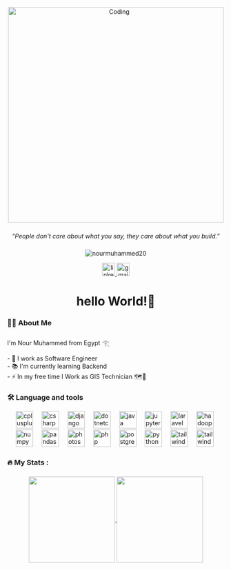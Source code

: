   <div align="center">
    <img alt="Coding" width="500" src="https://media.giphy.com/media/bAplZhiLAsNnG/source.gif">
  </div>

###

<div  align="center">
  <p><em>
“People don't care about what you say, they care about what you build.”
</em></p>
</div>

###
<div align="center">
  <p > <img src="https://komarev.com/ghpvc/?username=nourmuhammed20&label=Profile%20views&color=0e75b6&style=flat" alt="nourmuhammed20" /> </p>
  <a href="https://www.linkedin.com/in/nourmuhammed20/" target="_blank">
    <img src="https://img.shields.io/static/v1?message=LinkedIn&logo=linkedin&label=&color=0077B5&logoColor=white&labelColor=&style=flat" height="30" alt="linkedin logo"  />
  </a>
  <a href="mailto:nourmuhammed36@gmail.com" target="_blank">
    <img src="https://img.shields.io/static/v1?message=Gmail&logo=gmail&label=&color=D14836&logoColor=white&labelColor=&style=flat" height="30" alt="gmail logo"  />
  </a>
</div>

###

<h1 align="center">hello World!👋</h1>

###

<h3 align="left">👩‍💻  About Me</h3>

###

<p align="left">I'm Nour Muhammed from Egypt 𓂀<br><br>- 🔭 I work as Software Engineer<br>- 📚 I'm currently learning Backend<br>- ⚡ In my free time I Work as GIS Technician 🗺️🧭</p>

###
<h3 align="left">🛠 Language and tools</h3>
<div style="display: flex; align-items: center; justify-items: space-between;">
  <div style="margin-left: 20px;">
    <div>
      <img src="https://cdn.jsdelivr.net/gh/devicons/devicon/icons/cplusplus/cplusplus-original.svg" height="40" alt="cplusplus logo"  />
      <img width="12" />
      <img src="https://cdn.jsdelivr.net/gh/devicons/devicon/icons/csharp/csharp-original.svg" height="40" alt="csharp logo"  />
      <img width="12" />
      <img src="https://cdn.jsdelivr.net/gh/devicons/devicon/icons/django/django-plain.svg" height="40" alt="django logo"  />
      <img width="12" />
      <img src="https://cdn.jsdelivr.net/gh/devicons/devicon/icons/dotnetcore/dotnetcore-original.svg" height="40" alt="dotnetcore logo"  />
      <img width="12" />
      <img src="https://cdn.jsdelivr.net/gh/devicons/devicon/icons/java/java-original.svg" height="40" alt="java logo"  />
      <img width="12" />
      <img src="https://cdn.jsdelivr.net/gh/devicons/devicon/icons/jupyter/jupyter-original.svg" height="40" alt="jupyter logo"  />
      <img width="12" />
      <img src="https://skillicons.dev/icons?i=laravel" height="40" alt="laravel logo"  />
      <img width="12" />
<img src="https://traininginstitutepune.in/wp-content/uploads/elementor/thumbs/hadoop-p445qz3q3az0v6kz31k7evz075bugupm40ky2w9iis.png" height="40" alt="hadoop logo"  />
      <img width="12" />
    </div>
    <div>
      <img src="https://cdn.jsdelivr.net/gh/devicons/devicon/icons/numpy/numpy-original.svg" height="40" alt="numpy logo"  />
      <img width="12" />
      <img src="https://cdn.jsdelivr.net/gh/devicons/devicon/icons/pandas/pandas-original.svg" height="40" alt="pandas logo"  />
      <img width="12" />
      <img src="https://cdn.jsdelivr.net/gh/devicons/devicon/icons/photoshop/photoshop-plain.svg" height="40" alt="photoshop logo"  />
      <img width="12" />
      <img src="https://cdn.jsdelivr.net/gh/devicons/devicon/icons/php/php-original.svg" height="40" alt="php logo"  />
      <img width="12" />
      <img src="https://cdn.jsdelivr.net/gh/devicons/devicon/icons/postgresql/postgresql-original.svg" height="40" alt="postgresql logo"  />
      <img width="12" />
      <img src="https://cdn.jsdelivr.net/gh/devicons/devicon/icons/python/python-original.svg" height="40" alt="python logo"  />
      <img width="12" />
      <img src="https://cdn.jsdelivr.net/gh/devicons/devicon/icons/tailwindcss/tailwindcss-original-wordmark.svg" height="40" alt="tailwindcss logo"  />
 <img width="12" />
      <img src="https://th.bing.com/th/id/R.4adfec2a795274f3a4bb048994c628e2?rik=tIqUrTxICoje2g&riu=http%3a%2f%2ficons.iconarchive.com%2ficons%2fmartz90%2fhex%2f256%2fbrowser-icon.png&ehk=2d8e6MN4KyayKkBsiPjBC5Ksfz6F0kCBtXeceK0XHfw%3d&risl=&pid=ImgRaw&r=0" height="40" alt="tailwindcss logo"  />
    </div>
  </div>
</div>


###

<h3 align="left">🔥   My Stats :</h3>

###
<div align="center">
<a href="https://github.com/anuraghazra/github-readme-stats">
  <img height=200 align="center" src="https://github-readme-stats.vercel.app/api?username=nourmuhammed20&theme=github_dark" />
</a>
<a href="https://github.com/anuraghazra/convoychat">
  <img height=200 align="center" src="https://github-readme-stats.vercel.app/api/top-langs?username=nourmuhammed20&layout=compact&langs_count=8&card_width=320&theme=github_dark" />
</a>
</div>

